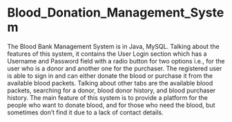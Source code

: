 # Blood_Donation_Management_System

The Blood Bank Management System is in Java, MySQL. Talking about the features of this system, it contains the User Login section which has a Username and Password field with a radio button for two options i.e., for the user who is a donor and another one for the purchaser. The registered user is able to sign in and can either donate the blood or purchase it from the available blood packets. Talking about other tabs are the available blood packets, searching for a donor, blood donor history, and blood purchaser history. The main feature of this system is to provide a platform for the people who want to donate blood, and for those who need the blood, but sometimes don’t find it due to a lack of contact details.
